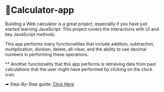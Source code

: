 # 🧮Calculator-app

Building a Web calculator is a great project, especially if you have just started learning JavaScript.
This project covers the interactions with UI and key JavaScript methods.

This app performs many functionalities that include addition, subtraction, multiplication, division, delete, all-clear, and 
the ability to use decimal numbers in performing these operations.

** Another functionality that this app performs is retrieving data from past calculations that the user might have performed 
by clicking on the clock icon.

➡ Step-By-Step guide:  <a href="https://www.section.io/engineering-education/building-a-calculator-a-javascript-project-for-beginners/">Click Here</a>

